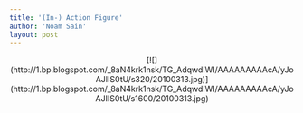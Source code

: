```yaml
---
title: '(In-) Action Figure'
author: 'Noam Sain'
layout: post
---
```


<div style="clear: both; text-align: center;">[![](http://1.bp.blogspot.com/_8aN4krk1nsk/TG_AdqwdIWI/AAAAAAAAAcA/yJoAJIIS0tU/s320/20100313.jpg)](http://1.bp.blogspot.com/_8aN4krk1nsk/TG_AdqwdIWI/AAAAAAAAAcA/yJoAJIIS0tU/s1600/20100313.jpg)</div>